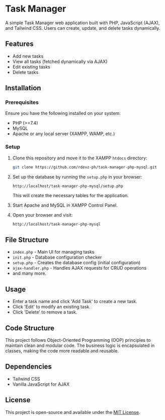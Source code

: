 # Task Manager

A simple Task Manager web application built with PHP, JavaScript (AJAX), and Tailwind CSS. Users can create, update, and delete tasks dynamically.

## Features
- Add new tasks
- View all tasks (fetched dynamically via AJAX)
- Edit existing tasks
- Delete tasks

## Installation
### Prerequisites
Ensure you have the following installed on your system:
- PHP (>=7.4)
- MySQL
- Apache or any local server (XAMPP, WAMP, etc.)

### Setup

1. Clone this repository and move it to the XAMPP `htdocs` directory:

   ```sh
   git clone https://github.com/rdevz-ph/task-manager-php-mysql.git
   ```

2. Set up the database by running the `setup.php` in your browser:

   ```sh
   http://localhost/task-manager-php-mysql/setup.php
   ```

   This will create the necessary tables for the application.

3. Start Apache and MySQL in XAMPP Control Panel.

4. Open your browser and visit:

   ```
   http://localhost/task-manager-php-mysql
   ```

## File Structure
- `index.php` - Main UI for managing tasks
- `init.php` - Database configuration checker
- `setup.php` - Creates the database config (initial configuration)
- `ajax-handler.php` - Handles AJAX requests for CRUD operations
- and many more.

## Usage
- Enter a task name and click 'Add Task' to create a new task.
- Click 'Edit' to modify an existing task.
- Click 'Delete' to remove a task.

## Code Structure
This project follows Object-Oriented Programming (OOP) principles to maintain clean and modular code. The business logic is encapsulated in classes, making the code more readable and reusable.

## Dependencies
- Tailwind CSS
- Vanilla JavaScript for AJAX

## License
This project is open-source and available under the [MIT License](LICENSE).

